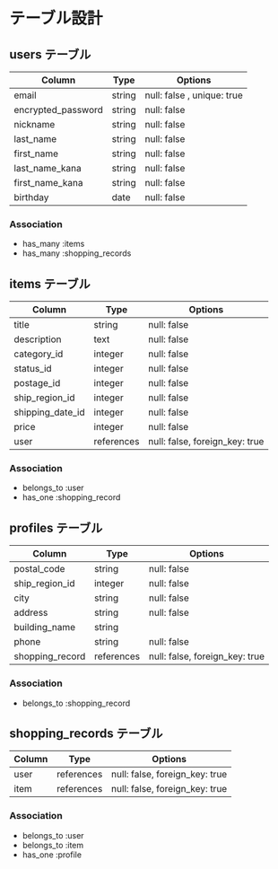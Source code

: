 # テーブル設計

## users テーブル

| Column             | Type   | Options                    |
| ------------------ | ------ | -------------------------- |
| email              | string | null: false , unique: true |
| encrypted_password | string | null: false                |
| nickname           | string | null: false                |
| last_name          | string | null: false                |
| first_name         | string | null: false                |
| last_name_kana     | string | null: false                |
| first_name_kana    | string | null: false                |
| birthday           | date   | null: false                |

### Association

- has_many :items
- has_many :shopping_records
<!-- - has_many :comments -->


## items テーブル

| Column           | Type       | Options                        |
| ---------------- | ---------- | ------------------------------ |
| title            | string     | null: false                    |   
| description      | text       | null: false                    |
| category_id      | integer    | null: false                    |
| status_id        | integer    | null: false                    |
| postage_id       | integer    | null: false                    |
| ship_region_id   | integer    | null: false                    |
| shipping_date_id | integer    | null: false                    |
| price            | integer    | null: false                    |
| user             | references | null: false, foreign_key: true |

### Association

- belongs_to :user
- has_one :shopping_record
<!-- - has_many :comments -->

## profiles テーブル

| Column          | Type       | Options                        |
| --------------- | ---------- | ------------------------------ |
| postal_code     | string     | null: false                    |
| ship_region_id  | integer    | null: false                    |
| city            | string     | null: false                    |
| address         | string     | null: false                    |
| building_name   | string     |                                |
| phone           | string     | null: false                    |
| shopping_record | references | null: false, foreign_key: true |

### Association

- belongs_to :shopping_record


## shopping_records テーブル

| Column | Type       | Options                        |
| -------| ---------- | ------------------------------ |
| user   | references | null: false, foreign_key: true |
| item   | references | null: false, foreign_key: true |

### Association

- belongs_to :user
- belongs_to :item
- has_one :profile


<!-- ## comments テーブル

| Column    | Type       | Options                        |
| --------- | ---------- | ------------------------------ |
| text      | string     | null: false                    |
| user_id   | references | null: false, foreign_key: true |
| item_id   | references | null: false, foreign_key: true |

### Association

- belongs_to :item
- belongs_to :user  -->